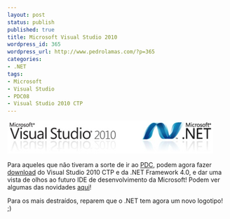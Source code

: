 ```yaml
---
layout: post
status: publish
published: true
title: Microsoft Visual Studio 2010
wordpress_id: 365
wordpress_url: http://www.pedrolamas.com/?p=365
categories:
- .NET
tags:
- Microsoft
- Visual Studio
- PDC08
- Visual Studio 2010 CTP
---
```

[![](wp-content/uploads/2008/10/visual-studio-2010.jpg "Visual Studio 2010")](https://connect.microsoft.com/VisualStudio/content/content.aspx?ContentID=9790)

Para aqueles que não tiveram a sorte de ir ao [PDC](tag/pdc08/), podem agora fazer [download](https://connect.microsoft.com/VisualStudio/content/content.aspx?ContentID=9790) do Visual Studio 2010 CTP e da .NET Framework 4.0, e dar uma vista de olhos ao futuro IDE de desenvolvimento da Microsoft! Podem ver algumas das novidades [aqui](http://msdn.microsoft.com/en-us/vs2008/products/cc948977.aspx)!

Para os mais destraídos, reparem que o .NET tem agora um novo logotipo! ;)
